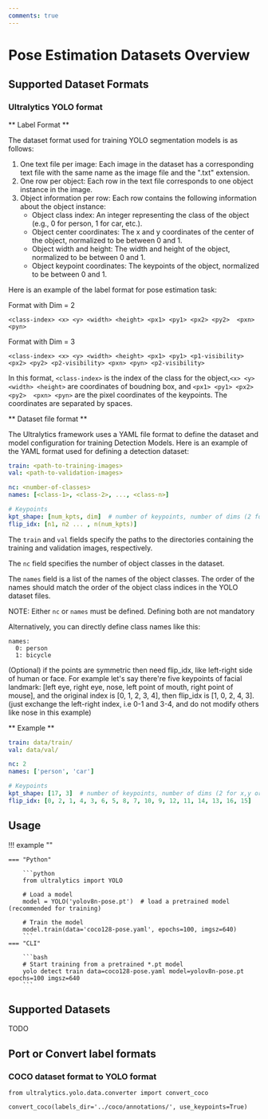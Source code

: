```yaml
---
comments: true
---
```


# Pose Estimation Datasets Overview

## Supported Dataset Formats

### Ultralytics YOLO format

** Label Format **

The dataset format used for training YOLO segmentation models is as follows:

1. One text file per image: Each image in the dataset has a corresponding text file with the same name as the image file and the ".txt" extension.
2. One row per object: Each row in the text file corresponds to one object instance in the image.
3. Object information per row: Each row contains the following information about the object instance:
   - Object class index: An integer representing the class of the object (e.g., 0 for person, 1 for car, etc.).
   - Object center coordinates: The x and y coordinates of the center of the object, normalized to be between 0 and 1.
   - Object width and height: The width and height of the object, normalized to be between 0 and 1.
   - Object keypoint coordinates: The keypoints of the object, normalized to be between 0 and 1.

Here is an example of the label format for pose estimation task:

Format with Dim = 2

```
<class-index> <x> <y> <width> <height> <px1> <py1> <px2> <py2>  <pxn> <pyn>
```
Format with Dim = 3

```
<class-index> <x> <y> <width> <height> <px1> <py1> <p1-visibility> <px2> <py2> <p2-visibility> <pxn> <pyn> <p2-visibility>
```

In this format, `<class-index>` is the index of the class for the object,`<x> <y> <width> <height>` are coordinates of boudning box, and `<px1> <py1> <px2> <py2>  <pxn> <pyn>` are the pixel coordinates of the keypoints. The coordinates are separated by spaces. 


** Dataset file format **

The Ultralytics framework uses a YAML file format to define the dataset and model configuration for training Detection Models. Here is an example of the YAML format used for defining a detection dataset:

```yaml
train: <path-to-training-images>
val: <path-to-validation-images>

nc: <number-of-classes>
names: [<class-1>, <class-2>, ..., <class-n>]

# Keypoints
kpt_shape: [num_kpts, dim]  # number of keypoints, number of dims (2 for x,y or 3 for x,y,visible)
flip_idx: [n1, n2 ... , n(num_kpts)]

```

The `train` and `val` fields specify the paths to the directories containing the training and validation images, respectively.

The `nc` field specifies the number of object classes in the dataset.

The `names` field is a list of the names of the object classes. The order of the names should match the order of the object class indices in the YOLO dataset files.

NOTE: Either `nc` or `names` must be defined. Defining both are not mandatory

Alternatively, you can directly define class names like this:
```
names:
  0: person
  1: bicycle
```

(Optional) if the points are symmetric then need flip_idx, like left-right side of human or face.
For example let's say there're five keypoints of facial landmark: [left eye, right eye, nose, left point of mouth, right point of mouse], and the original index is [0, 1, 2, 3, 4], then flip_idx is [1, 0, 2, 4, 3].(just exchange the left-right index, i.e 0-1 and 3-4, and do not modify others like nose in this example) 

** Example **

```yaml
train: data/train/
val: data/val/

nc: 2
names: ['person', 'car']

# Keypoints
kpt_shape: [17, 3]  # number of keypoints, number of dims (2 for x,y or 3 for x,y,visible)
flip_idx: [0, 2, 1, 4, 3, 6, 5, 8, 7, 10, 9, 12, 11, 14, 13, 16, 15]
```

## Usage
!!! example ""

    === "Python"
    
        ```python
        from ultralytics import YOLO
        
        # Load a model
        model = YOLO('yolov8n-pose.pt')  # load a pretrained model (recommended for training)

        # Train the model
        model.train(data='coco128-pose.yaml', epochs=100, imgsz=640)
        ```
    === "CLI"
    
        ```bash
        # Start training from a pretrained *.pt model
        yolo detect train data=coco128-pose.yaml model=yolov8n-pose.pt epochs=100 imgsz=640
        ```

## Supported Datasets
TODO

## Port or Convert label formats

### COCO dataset format to YOLO format

```
from ultralytics.yolo.data.converter import convert_coco

convert_coco(labels_dir='../coco/annotations/', use_keypoints=True)
```
